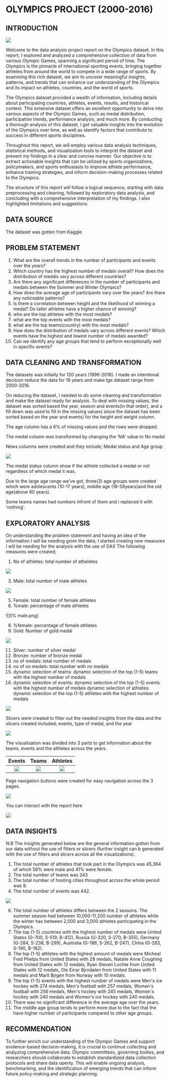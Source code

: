 # OLYMPICS PROJECT (2000-2016)

## INTRODUCTION
![](olymp.jpg)

Welcome to the data analysis project report on the Olympics dataset. In this report, I explored and analyzed a comprehensive collection of data from various Olympic Games, spanning a significant period of time. The Olympics is the pinnacle of international sporting events, bringing together athletes from around the world to compete in a wide range of sports. By examining this rich dataset, we aim to uncover meaningful insights, patterns, and trends that can enhance our understanding of the Olympics and its impact on athletes, countries, and the world of sports.

The Olympics dataset provided a wealth of information, including details about participating countries, athletes, events, results, and historical context. This extensive dataset offers an excellent opportunity to delve into various aspects of the Olympic Games, such as medal distribution, participation trends, performance analysis, and much more. By conducting a thorough analysis of this dataset, I got valuable insights into the evolution of the Olympics over time, as well as identify factors that contribute to success in different sports disciplines.

Throughout this report, we will employ various data analysis techniques, statistical methods, and visualization tools to interpret the dataset and present my findings in a clear and concise manner. Our objective is to extract actionable insights that can be utilized by sports organizations, policymakers, and sports enthusiasts to improve athlete performance, enhance training strategies, and inform decision-making processes related to the Olympics.

The structure of this report will follow a logical sequence, starting with data preprocessing and cleaning, followed by exploratory data analysis, and concluding with a comprehensive interpretation of my findings. I also highlighted  limitations and suggestions.

## DATA SOURCE
The dataset was gotten from Kaggle

## PROBLEM STATEMENT
1.	What are the overall trends in the number of participants and events over the years?
2.	Which country has the highest number of medals overall? How does the distribution of medals vary across different countries?
3.	Are there any significant differences in the number of participants and medals between the Summer and Winter Olympics?
4.	How does the average age of participants vary over the years? Are there any noticeable patterns?
5.	Is there a correlation between height and the likelihood of winning a medal? Do taller athletes have a higher chance of winning?
6.	who are the top athletes with the most medals?
7.	what are the top events with the most medals?
8.	what are the top teams(country) with the most medals?
9.	How does the distribution of medals vary across different events? Which events have the highest and lowest number of medals awarded?
10.	Can we identify any age groups that tend to perform exceptionally well in specific events?

## DATA CLEANING AND TRANSFORMATION
The datasets was initially for 120 years (1896-2016). I made an intentional decision reduce the data  for 16 years and make tge dataset range from 2000-2016. 

On reducing the dataset, i needed to do some cleaning and transformation and make the dataset ready for analysis. 
To deal with missing values, the dataset was sorted based the year, season and events(in that order), and a fill down was used to fill in the missing values( since the dataset has been sorted based on the year and events) for the height and weight column. 

The age column has a 6% of missing values and the rows were dropped.

The medal column was transformed by changing the 'NA' value to No medal

News columns were created and they include; Medal status and Age group

![](status.png)

The medal status column show if the athlete collected a medal or not regardless of which medal it was.

Due to the large age range we've got, three(3) age groups were created which were adolescents (10-17 years), middle age (18-59years)and the old age(above 60 years).

Some teams names had numbers infront of them and i replaced it with 'nothing'.

## EXPLORATORY ANALYSIS
On understanding the problem statement and having an idea of the information I will be needing grom the data, I started creating new measures I will be needing for the analysis with the use of DAX
The following measures were created;
1.	No of athletes: total number of atheletes

![](athletes.png)

3.	Male: total number of male athletes

![](male.png)

5.	Female: total number of female athletes
6.	%male: percentage of male athletes

![](% male.png)

8.	%female: percentage of female athletes
9.	Gold: Number of gold medal

![](gold.png)

11.	Silver: number of silver medal
12.	Bronze: number of bronze medal 
13.	no of medals: total number of medals 
14.	no of no medals: total number with no medals
15.	dynamic selection of teams: dynamic selection of the top (1-5) teams with the highest number of medals
16.	dynamic selection of events: dynamic selection of the top (1-5) events with the highest number of medals
dynamic selection of athletes: dynamic selection of the top (1-5) athletes with the highest number of medals

![](dynamic.png)

Slicers were created to filter out the needed insights from the data and the slicers created included; events, type of medal, and the year

![](slicers.png)

The visualisation was divided into 3 parts to get information about the teams, events and the athletes across the years.


Events                  | Teams              | Athletes
:----------------------:|:-------------------:|:-------------:
![](events.png)|![](teams.png)|![](ath.png)


Page navigation buttons were created for easy navigation across the 3 pages.

![](navigation.png)

You can interact with the report here

![](interface.png)

## DATA INSIGHTS
N.B The insights generated below are the general information gotton from our data without the use of filters or slicers (further insight can b generated with the use of filters and slicers across all the visualizations).
1.	The total number of athletes that took part in the Olympics was 45,364 of which 59% were male and 41%  were female.
2.	The total number of teams was 243 
3.	The total number of hosting cities throughout across the whole period was 9.
4.	The total number of events was 442. 

![](basic.png)

6.	The total number of athletes differs between the 2 seasons. The summer season had between 10,000-11,200 number of athletes while the winter has between 2,000 and 3,000 athletes participating in the Olympics.
7.	The top (1-5) countries with the highest number of medals were United States (G-700, S-519, B-412), Russia (G-320, S-270, B-355), Germany (G-284, S-238, B-299), Australia (G-186, S-262, B-247), China (G-283, S-190, B-182).
8.	The top (1-5) athletes with the highest amount of medals were Micheal Fred Phelps from United States with 28 medals, Natalie Anne Coughing from United States with 12 medals, Ryan Steven Lochte from United States with 12 medals, Ole Einar Bjrndalen from United States with 11 medals and Marit Bjrgen from Norway with 10 medals.
9.	The top (1-5) events with the highest number of medals were Men's ice hockey with 274 medals, Men's football with 257 medals, Women's football with 256 medals, Men's hockey with 245 medals, Women's hockey with 240 medals and Women's ice hockey with 240 medals.
10.	There was no significant difference in the average age over the years.
11.	The middle age group tends to perform more due to the fact that the have higher number of participants compared to other age groups.

## RECOMMENDATION
To further enrich our understanding of the Olympic Games and support evidence-based decision-making, it is crucial to continue collecting and analyzing comprehensive data. Olympic committees, governing bodies, and researchers should collaborate to establish standardized data collection protocols and share data openly. This will enable ongoing analysis, benchmarking, and the identification of emerging trends that can inform future policy-making and strategic planning.
